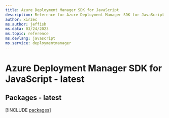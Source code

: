 ```yaml
---
title: Azure Deployment Manager SDK for JavaScript
description: Reference for Azure Deployment Manager SDK for JavaScript
author: xirzec
ms.author: jeffish
ms.data: 03/24/2023
ms.topic: reference
ms.devlang: javascript
ms.service: deploymentmanager
---
```

# Azure Deployment Manager SDK for JavaScript - latest
## Packages - latest
[!INCLUDE [packages](deployment-manager-index.md)]